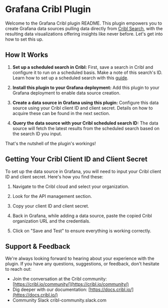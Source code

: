 # Grafana Cribl Plugin

Welcome to the Grafana Cribl plugin README. This plugin empowers you to create Grafana data sources pulling data directly from [Cribl Search](https://cribl.io/search/), with the resulting data visualizations offering insights like never before. Let's get into how to set this up.

## How It Works

1. **Set up a scheduled search in Cribl:** First, save a search in Cribl and configure it to run on a scheduled basis. Make a note of this search's ID. Learn how to set up a scheduled search with this [guide](https://docs.cribl.io/search/scheduled-searches/).
   
2. **Install this plugin to your Grafana deployment:** Add this plugin to your Grafana deployment to enable data source creation.

3. **Create a data source in Grafana using this plugin:** Configure this data source using your Cribl client ID and client secret. Details on how to acquire these can be found in the next section.

4. **Query the data source with your Cribl scheduled search ID:** The data source will fetch the latest results from the scheduled search based on the search ID you input.

That's the nutshell of the plugin's workings!

## Getting Your Cribl Client ID and Client Secret

To set up the data source in Grafana, you will need to input your Cribl client ID and client secret. Here's how you find these:

1. Navigate to the Cribl cloud and select your organization.

2. Look for the API management section.

3. Copy your client ID and client secret.

4. Back in Grafana, while adding a data source, paste the copied Cribl organization URL and the credentials.

5. Click on "Save and Test" to ensure everything is working correctly.

## Support & Feedback

We're always looking forward to hearing about your experience with the plugin. If you have any questions, suggestions, or feedback, don't hesitate to reach out:

- Join the conversation at the Cribl community: [https://cribl.io/community/](https://cribl.io/community/)
- Dig deeper with our documentation: [https://docs.cribl.io/](https://docs.cribl.io/)
- Community Slack cribl-community.slack.com
